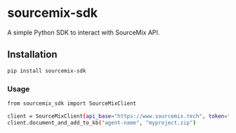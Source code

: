 # sourcemix-sdk

A simple Python SDK to interact with SourceMix API.

## Installation

```bash
pip install sourcemix-sdk
```

### Usage

```bash
from sourcemix_sdk import SourceMixClient

client = SourceMixClient(api_base="https://www.sourcemix.tech", token="your-jwt-token")
client.document_and_add_to_kb("agent-name", "myproject.zip")
```

